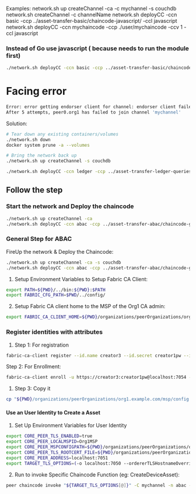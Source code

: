 Examples:
   network.sh up createChannel -ca -c mychannel -s couchdb
   network.sh createChannel -c channelName
   network.sh deployCC -ccn basic -ccp ../asset-transfer-basic/chaincode-javascript/ -ccl javascript
   network.sh deployCC -ccn mychaincode -ccp ./user/mychaincode -ccv 1 -ccl javascript



### Instead of Go use javascript ( because needs to run the module first)

```bash
./network.sh deployCC -ccn basic -ccp ../asset-transfer-basic/chaincode-javascript -ccl javascript
```

# Facing error
```sh
Error: error getting endorser client for channel: endorser client failed to connect to localhost:7051: failed to create new connection: context deadline exceeded
After 5 attempts, peer0.org1 has failed to join channel 'mychannel'
```



Solution:

```bash
# Tear down any existing containers/volumes
./network.sh down
docker system prune -a --volumes

# Bring the network back up
./network.sh up createChannel -s couchdb
```

```sh
./network.sh deployCC -ccn ledger -ccp ../asset-transfer-ledger-queries/chaincode-javascript/ -ccl javascript -ccep "OR('Org1MSP.peer','Org2MSP.peer')"
```

## Follow the step
### Start the network and Deploy the chaincode
```sh
./network.sh up createChannel -ca
./network.sh deployCC -ccn abac -ccp ../asset-transfer-abac/chaincode-go/ -ccl go

```

### General Step for ABAC

FireUp the network & Deploy the Chaincode:
```sh
./network.sh up createChannel -ca -s couchdb
./network.sh deployCC -ccn abac -ccp ../asset-transfer-abac/chaincode-go/ -ccl go
```

1. Setup Environment Variables to Setup Fabric CA Client:
```sh
export PATH=${PWD}/../bin:${PWD}:$PATH
export FABRIC_CFG_PATH=$PWD/../config/
```

2. Setup Fabric CA client home to the MSP of the Org1 CA admin:
```bash
export FABRIC_CA_CLIENT_HOME=${PWD}/organizations/peerOrganizations/org1.example.com/
```

### Register identities with attributes

1. Step 1: For registration
```bash
fabric-ca-client register --id.name creator3 --id.secret creator1pw --id.type client --id.affiliation org1 --id.attrs 'abac.location=home1backyard:ecert,abac.creator=true:ecert,abac.status=true:ecert' --tls.certfiles "${PWD}/organizations/fabric-ca/org1/tls-cert.pem"
```

Step 2: For Enrollment: 
```bash
fabric-ca-client enroll -u https://creator3:creator1pw@localhost:7054 --caname ca-org1 -M "${PWD}/organizations/peerOrganizations/org1.example.com/users/creator3@org1.example.com/msp" --tls.certfiles "${PWD}/organizations/fabric-ca/org1/tls-cert.pem"
```

1. Step 3: Copy it
```bash
cp "${PWD}/organizations/peerOrganizations/org1.example.com/msp/config.yaml" "${PWD}/organizations/peerOrganizations/org1.example.com/users/creator3@org1.example.com/msp/config.yaml"
```

#### Use an User Identity to Create a Asset

1. Set Up Environment Variables for User Identity

```bash
export CORE_PEER_TLS_ENABLED=true
export CORE_PEER_LOCALMSPID=Org1MSP
export CORE_PEER_MSPCONFIGPATH=${PWD}/organizations/peerOrganizations/org1.example.com/users/creator3@org1.example.com/msp
export CORE_PEER_TLS_ROOTCERT_FILE=${PWD}/organizations/peerOrganizations/org1.example.com/peers/peer0.org1.example.com/tls/ca.crt
export CORE_PEER_ADDRESS=localhost:7051
export TARGET_TLS_OPTIONS=(-o localhost:7050 --ordererTLSHostnameOverride orderer.example.com --tls --cafile "${PWD}/organizations/ordererOrganizations/example.com/orderers/orderer.example.com/msp/tlscacerts/tlsca.example.com-cert.pem" --peerAddresses localhost:7051 --tlsRootCertFiles "${PWD}/organizations/peerOrganizations/org1.example.com/peers/peer0.org1.example.com/tls/ca.crt" --peerAddresses localhost:9051 --tlsRootCertFiles "${PWD}/organizations/peerOrganizations/org2.example.com/peers/peer0.org2.example.com/tls/ca.crt")
```

2. Run to invoke Specific Chaincode Function (eg: CreateDeviceAsset):

```bash
peer chaincode invoke "${TARGET_TLS_OPTIONS[@]}" -C mychannel -n abac -c '{"function":"CreateDeviceAsset","Args":["device1", "home1", "true"]}'
```